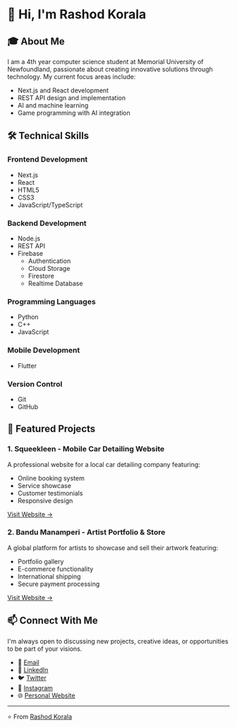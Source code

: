 # 👋 Hi, I'm Rashod Korala

## 🎓 About Me

I am a 4th year computer science student at Memorial University of Newfoundland, passionate about creating innovative solutions through technology. My current focus areas include:

- Next.js and React development
- REST API design and implementation
- AI and machine learning
- Game programming with AI integration

## 🛠️ Technical Skills

### Frontend Development
- Next.js
- React
- HTML5
- CSS3
- JavaScript/TypeScript

### Backend Development
- Node.js
- REST API
- Firebase
  - Authentication
  - Cloud Storage
  - Firestore
  - Realtime Database

### Programming Languages
- Python
- C++
- JavaScript

### Mobile Development
- Flutter

### Version Control
- Git
- GitHub

## 🚀 Featured Projects

### 1. Squeekleen - Mobile Car Detailing Website
A professional website for a local car detailing company featuring:
- Online booking system
- Service showcase
- Customer testimonials
- Responsive design

[Visit Website →](https://dev.squeekleen.com)

### 2. Bandu Manamperi - Artist Portfolio & Store
A global platform for artists to showcase and sell their artwork featuring:
- Portfolio gallery
- E-commerce functionality
- International shipping
- Secure payment processing

[Visit Website →](https://dev.bandumanamperi.com)

## 📫 Connect With Me

I'm always open to discussing new projects, creative ideas, or opportunities to be part of your visions.

- 📧 [Email](mailto:rashodkorala2002@gmail.com)
- 💼 [LinkedIn](www.linkedin.com/in/rashodk)
- 🐦 [Twitter](https://twitter.com/rashodkorala)
- 📸 [Instagram](https://www.instagram.com/rashodk_/)
- 🌐 [Personal Website](www.rashodkorala.com)

---
⭐️ From [Rashod Korala](https://github.com/rashodkorala)

<!---
rashodkorala/rashodkorala is a ✨ special ✨ repository because its `
